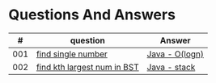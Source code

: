 

#  Questions And Answers
| # | question | Answer |
|---| ------------ | -------- |
|001|[find single number](nonleetcode/java/1FindSingleNum/question.md)|[Java - O(logn)](nonleetcode/java/1FindSingleNum/findSingleNum.java)|
|002|[find kth largest num in BST](nonleetcode/java/2KthLargestInBST/question.md)|[Java - stack](nonleetcode/java/2KthLargestInBST/solution1.java)|
